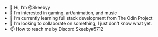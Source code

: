 - 👋 Hi, I’m @Skeebyy
- 👀 I’m interested in gaming, art/animation, and music
- 🌱 I’m currently learning full stack development from The Odin Project
- 💞️ I’m looking to collaborate on something, I just don't know what yet.
- 📫 How to reach me by Discord Skeeby#5712

<!---
Skeebyy/Skeebyy is a ✨ special ✨ repository because its `README.md` (this file) appears on your GitHub profile.
You can click the Preview link to take a look at your changes.
--->
